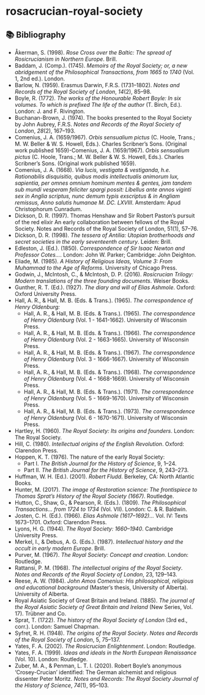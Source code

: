 # rosacrucian-royal-society

## 📚 Bibliography

- Åkerman, S. (1998). *Rose Cross over the Baltic: The spread of Rosicrucianism in Northern Europe*. Brill.  
- Baddam, J. (Comp.). (1745). *Memoirs of the Royal Society; or, a new abridgement of the Philosophical Transactions, from 1665 to 1740* (Vol. 1, 2nd ed.). London.
- Barlow, N. (1959). Erasmus Darwin, F.R.S. (1731–1802). *Notes and Records of the Royal Society of London*, *14*(2), 85–98.
- Boyle, R. (1772). *The works of the Honourable Robert Boyle: In six volumes. To which is prefixed The life of the author* (T. Birch, Ed.). London: J. and F. Rivington.
- Buchanan-Brown, J. (1974). The books presented to the Royal Society by John Aubrey, F.R.S. *Notes and Records of the Royal Society of London*, *28*(2), 167–193. 
- Comenius, J. A. (1659/1967). *Orbis sensualium pictus* (C. Hoole, Trans.; M. W. Beller & W. S. Howell, Eds.). Charles Scribner’s Sons. (Original work published 1659)-Comenius, J. A. (1659/1967). *Orbis sensualium pictus* (C. Hoole, Trans.; M. W. Beller & W. S. Howell, Eds.). Charles Scribner’s Sons. (Original work published 1659).
- Comenius, J. A. (1668). *Via lucis, vestigata & vestiganda, h.e. Rationabilis disquisitio, quibus modis intellectualis animorum lux, sapientia, per omnes omnium hominum mentes & gentes, jam tandem sub mundi vesperam feliciter spargi possit: Libellus ante annos viginti sex in Anglia scriptus, nunc demum typis exscriptus & in Angliam remissus, Anno salutis humanae M. DC. LXVIII*. Amsterdam: Apud Christophorum Cunradum.
- Dickson, D. R. (1997). Thomas Henshaw and Sir Robert Paston’s pursuit of the red elixir An early collaboration between fellows of the Royal Society. Notes and Records of the Royal Society of London, 51(1), 57–76.
- Dickson, D. R. (1998). *The tessera of Antilia: Utopian brotherhoods and secret societies in the early seventeenth century*. Leiden: Brill.  
- Edleston, J. (Ed.). (1850). *Correspondence of Sir Isaac Newton and Professor Cotes...*. London: John W. Parker; Cambridge: John Deighton.  
- Eliade, M. (1985). *A History of Religious Ideas, Volume 3: From Muhammad to the Age of Reforms*. University of Chicago Press.  
- Godwin, J., McIntosh, C., & McIntosh, D. P. (2016). *Rosicrucian Trilogy: Modern translations of the three founding documents*. Weiser Books.  
- Gunther, R. T. (Ed.). (1927). *The diary and will of Elias Ashmole*. Oxford: Oxford University Press.  
- Hall, A. R., & Hall, M. B. (Eds. & Trans.). (1965). *The correspondence of Henry Oldenburg:*  
  - Hall, A. R., & Hall, M. B. (Eds. & Trans.). (1965). *The correspondence of Henry Oldenburg* (Vol. 1 - 1641-1662). University of Wisconsin Press.  
  - Hall, A. R., & Hall, M. B. (Eds. & Trans.). (1966). *The correspondence of Henry Oldenburg* (Vol. 2 - 1663-1665). University of Wisconsin Press.  
  - Hall, A. R., & Hall, M. B. (Eds. & Trans.). (1967). *The correspondence of Henry Oldenburg* (Vol. 3 - 1666-1667). University of Wisconsin Press.  
  - Hall, A. R., & Hall, M. B. (Eds. & Trans.). (1968). *The correspondence of Henry Oldenburg* (Vol. 4 - 1668-1669). University of Wisconsin Press.  
  - Hall, A. R., & Hall, M. B. (Eds. & Trans.). (1971). *The correspondence of Henry Oldenburg* (Vol. 5 - 1669-1670). University of Wisconsin Press.  
  - Hall, A. R., & Hall, M. B. (Eds. & Trans.). (1973). *The correspondence of Henry Oldenburg* (Vol. 6 - 1670-1671). University of Wisconsin Press.  
- Hartley, H. (1960). *The Royal Society: Its origins and founders*. London: The Royal Society.  
- Hill, C. (1980). *Intellectual origins of the English Revolution*. Oxford: Clarendon Press.  
- Hoppen, K. T. (1976). The nature of the early Royal Society:  
  - Part I. *The British Journal for the History of Science*, 9, 1–24.  
  - Part II. *The British Journal for the History of Science*, 9, 243–273.  
- Huffman, W. H. (Ed.). (2001). *Robert Fludd*. Berkeley, CA: North Atlantic Books.  
- Hunter, M. (2017). *The image of Restoration science: The frontispiece to Thomas Sprat’s History of the Royal Society (1667)*. Routledge.  
- Hutton, C., Shaw, G., & Pearson, R. (Eds.). (1809). *The Philosophical Transactions... from 1724 to 1734* (Vol. VII). London: C. & R. Baldwin.  
- Josten, C. H. (Ed.). (1966). *Elias Ashmole (1617–1692)...* Vol. IV: Texts 1673–1701. Oxford: Clarendon Press.  
- Lyons, H. G. (1944). *The Royal Society: 1660–1940*. Cambridge University Press.  
- Merkel, I., & Debus, A. G. (Eds.). (1987). *Intellectual history and the occult in early modern Europe*. Brill.
- Purver, M. (1967). *The Royal Society: Concept and creation*. London: Routledge.  
- Rattansi, P. M. (1968). *The intellectual origins of the Royal Society*. *Notes and Records of the Royal Society of London*, 23, 129–143.
- Reese, A. W. (1984). *John Amos Comenius: His philosophical, religious and educational background* (Master’s thesis, University of Alberta). University of Alberta.
- Royal Asiatic Society of Great Britain and Ireland. (1885). *The journal of the Royal Asiatic Society of Great Britain and Ireland* (New Series, Vol. 17). Trübner and Co.
- Sprat, T. (1722). *The history of the Royal Society of London* (3rd ed., corr.). London: Samuel Chapman.  
- Syfret, R. H. (1948). *The origins of the Royal Society*. *Notes and Records of the Royal Society of London*, 5, 75–137.  
- Yates, F. A. (2002). *The Rosicrucian Enlightenment*. London: Routledge.  
- Yates, F. A. (1999). *Ideas and ideals in the North European Renaissance* (Vol. 10). London: Routledge.
- Zuber, M. A., & Penman, L. T. I. (2020). Robert Boyle’s anonymous ‘Crosey-Crucian’ identified: The German alchemist and religious dissenter Peter Moritz. *Notes and Records: The Royal Society Journal of the History of Science*, *74*(1), 95–103.
